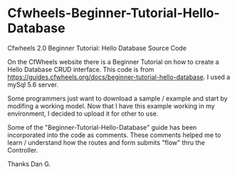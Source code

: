 # Cfwheels-Beginner-Tutorial-Hello-Database
Cfwheels 2.0 Beginner Tutorial: Hello Database Source Code

On the CfWheels website there is a Beginner Tutorial on  how to create a Hello Database CRUD interface.  This code is from https://guides.cfwheels.org/docs/beginner-tutorial-hello-database.  I used a mySql 5.6 server.  

Some programmers just want to download a sample / example and start by modifing a working model.  Now that I have this example working in my environment, I decided to upload it for other to use.

Some of the "Beginner-Tutorial-Hello-Database" guide has been incorporated into the code as comments. These comments helped me to learn / understand how the routes and form submits "flow" thru the Controller. 
   
Thanks
Dan G.
